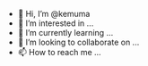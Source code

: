 - 👋 Hi, I’m @kemuma
- 👀 I’m interested in ...
- 🌱 I’m currently learning ...
- 💞️ I’m looking to collaborate on ...
- 📫 How to reach me ...

<!---
kemuma/kemuma is a ✨ special ✨ repository because its `README.md` (this file) appears on your GitHub profile.
You can click the Preview link to take a look at your changes.
--->

